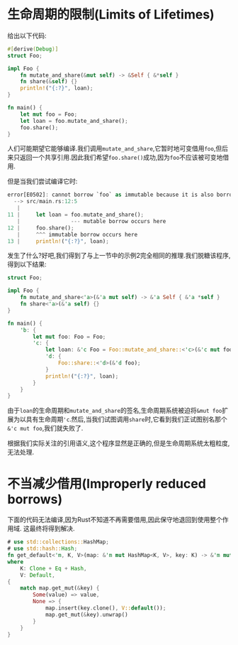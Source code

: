 # 生命周期的限制(Limits of Lifetimes)

给出以下代码:

```Rust
#[derive(Debug)]
struct Foo;

impl Foo {
    fn mutate_and_share(&mut self) -> &Self { &*self }
    fn share(&self) {}
    println!("{:?}", loan);
}

fn main() {
    let mut foo = Foo;
    let loan = foo.mutate_and_share();
    foo.share();
}
```

人们可能期望它能够编译.我们调用`mutate_and_share`,它暂时地可变借用`foo`,但后来只返回一个共享引用.因此我们希望`foo.share()`成功,因为`foo`不应该被可变地借用.

但是当我们尝试编译它时:

```Rust
error[E0502]: cannot borrow `foo` as immutable because it is also borrowed as mutable
  --> src/main.rs:12:5
   |
11 |     let loan = foo.mutate_and_share();
   |                --- mutable borrow occurs here
12 |     foo.share();
   |     ^^^ immutable borrow occurs here
13 |     println!("{:?}", loan);
```

发生了什么?好吧,我们得到了与上一节中的示例2完全相同的推理.我们脱糖该程序,得到以下结果:

```Rust
struct Foo;

impl Foo {
    fn mutate_and_share<'a>(&'a mut self) -> &'a Self { &'a *self }
    fn share<'a>(&'a self) {}
}

fn main() {
    'b: {
        let mut foo: Foo = Foo;
        'c: {
            let loan: &'c Foo = Foo::mutate_and_share::<'c>(&'c mut foo);
            'd: {
                Foo::share::<'d>(&'d foo);
            }
            println!("{:?}", loan);
        }
    }
}
```

由于`loan`的生命周期和`mutate_and_share`的签名,生命周期系统被迫将`&mut foo`扩展为以具有生命周期`'c`.然后,当我们试图调用`share`时,它看到我们正试图别名那个`&'c mut foo`,我们就失败了.

根据我们实际关注的引用语义,这个程序显然是正确的,但是生命周期系统太粗粒度,无法处理.

# 不当减少借用(Improperly reduced borrows)

下面的代码无法编译,因为Rust不知道不再需要借用,因此保守地退回到使用整个作用域. 这最终将得到解决.

```Rust
# use std::collections::HashMap;
# use std::hash::Hash;
fn get_default<'m, K, V>(map: &'m mut HashMap<K, V>, key: K) -> &'m mut V
where
    K: Clone + Eq + Hash,
    V: Default,
{
    match map.get_mut(&key) {
        Some(value) => value,
        None => {
            map.insert(key.clone(), V::default());
            map.get_mut(&key).unwrap()
        }
    }
}
```
